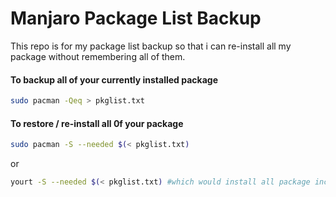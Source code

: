 # Manjaro Package List Backup

This repo is for my package list backup so that i can re-install all my package without remembering all of them.

#### To backup all of your currently installed package
```bash
sudo pacman -Qeq > pkglist.txt
```

#### To restore / re-install all 0f your package
```bash
sudo pacman -S --needed $(< pkglist.txt)
```
or

```bash
yourt -S --needed $(< pkglist.txt) #which would install all package including those from the AUR
```
